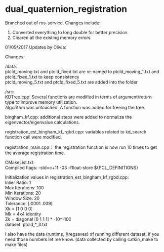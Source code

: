 # dual_quaternion_registration

Branched out of ros-service. Changes include:<br>
1. Converted everything to long double for better precision <br>
2. Cleared all the existing memory errors

01/09/2017 Updates by Olivia:

Changes:

/data:<br />
	ptcld_moving.txt and ptcld_fixed.txt are re-named to ptcld_moving_1.txt and ptcld_fixed_1.txt to keep consistency <br />
  ptcld_moving_5.txt and ptcld_fixed_5.txt are added into the folder
  
/src:<br />
  KDTree.cpp: Several functions are modified in terms of argument/return type to improve memory utilization.<br />
  Algorithm was untouched. A function was added for freeing the tree. 
  
  bingham_kf.cpp: additional steps were added to normalize the eigenvector/eigenvalue calculations.
  
  registration_est_bingham_kf_rgbd.cpp: variables related to kd_search function call were modified.
  
  registration_main.cpp： the registration function is now run 10 times to get the average registration time.

CMakeList.txt:<br />
  Compiled flags: -std=c+11 -03 -ffloat-store ${PCL_DEFINITIONS}
  
Initialization values in registration_est_bingham_kf_rgbd.cpp:<br />
  Inlier Ratio: 1<br />
  Max Iterations: 100<br />
  Min Iterations: 20<br />
  Window Size: 20<br />
  Tolerance: [.0001 .009]<br />
  Xk = [1 0 0 0]<br />
  Mk = 4x4 identity<br />
  Zk = diagonal [0 1 1 1] * -10^-100<br />
  dataset: ptcld_*_3.txt<br />
  
I also have the data (runtime, Xregsaves) of running different dataset, if you need those numbers let me know. (data collected by calling catkin_make to make files)
  
